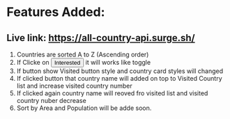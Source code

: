 # Features Added:

## Live link: https://all-country-api.surge.sh/

1. Countries are sorted A to Z (Ascending order)
2. If Clicke on <button>Interested</button> it will works like toggle
3. If button show Visited button style and country card styles will changed
4. If clicked button that country name will added on top to Visited Country list and increase visited country number
5. If clicked again country name will reoved fro visited list and visited country nuber decrease
6. Sort by Area and Population will be adde soon.